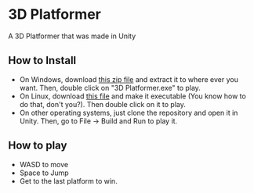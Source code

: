 # 3D Platformer

A 3D Platformer that was made in Unity

## How to Install

* On Windows, download [this zip file](https://github.com/meplaz/3d-platformer-unity/releases/download/1.0/3D.Platformer.1.0.Windows.zip) and extract it to where ever you want. Then, double click on "3D Platformer.exe" to play.
* On Linux, download [this file](https://github.com/meplaz/3d-platformer-unity/releases/download/1.0/3D_Platformer_Linux-x86_64.AppImage) and make it executable (You know how to do that, don't you?). Then double click on it to play.
* On other operating systems, just clone the repository and open it in Unity. Then, go to File -> Build and Run to play it.

## How to play

* WASD to move
* Space to Jump
* Get to the last platform to win.
